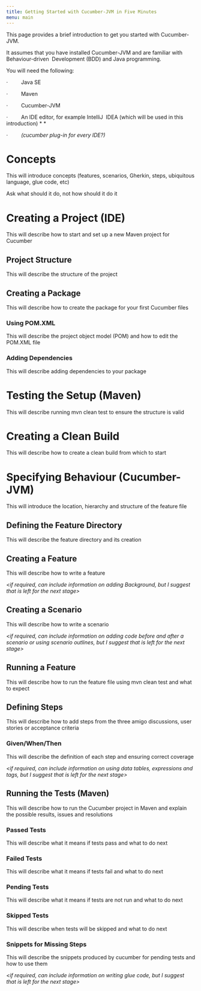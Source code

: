 ```yaml
---
title: Getting Started with Cucumber-JVM in Five Minutes
menu: main
---
```

This page provides a brief introduction to get you started
with Cucumber-JVM.

It assumes that you have installed Cucumber-JVM and are
familiar with Behaviour-driven  Development
\(BDD) and Java programming.

You will need the following:

·        
Java SE *<link
to download>*

·        
Maven *<link
to download>*

·        
Cucumber-JVM *<link
to download>*

·        
An IDE editor, for example IntelliJ  IDEA (which will be used in this
introduction) *<link to download> *

·        
*(cucumber
plug-in for every IDE?)*

# Concepts

This will introduce concepts (features, scenarios, Gherkin, steps,
ubiquitous language, glue code, etc)

Ask what should it do, not how should it do it

# Creating a Project (IDE)

This will describe how to start and set up a new Maven project
for Cucumber

## Project Structure

This will describe the structure of the project 

## Creating a Package

This will describe how to create the package for your first
Cucumber files

### Using POM.XML

This will describe the project object model (POM) and how to
edit the POM.XML file

### Adding Dependencies

This will describe adding dependencies to your package

# Testing the Setup (Maven)

This will describe running mvn clean test to ensure the structure
is valid 

# Creating a Clean Build

This will describe how to create a clean build from which to
start

# Specifying Behaviour (Cucumber-JVM)

This will introduce the location, hierarchy and structure of
the feature file

## Defining the Feature Directory

This will describe the feature directory and its creation

## Creating a Feature

This will describe how to write a feature 

*<if required, can
include information on adding Background, but I suggest that is left for the
next stage>*

## Creating a Scenario

This will describe how to write a scenario

*<if required, can
include information on adding code before and after a scenario or using
scenario outlines, but I suggest that is left for the next stage>*

## Running a Feature

This will describe how to run the feature file using mvn clean
test and what to expect

## Defining Steps

This will describe how to add steps from the three amigo discussions,
user stories or acceptance criteria

### Given/When/Then

This will describe the definition of each step and ensuring
correct coverage

*<if required, can
include information on using data tables, expressions and tags, but I suggest
that is left for the next stage>*

## Running the Tests (Maven)

This will describe how to run the Cucumber project in Maven
and explain the possible results, issues and resolutions

### Passed Tests

This will describe what it means if tests pass and what to
do next

### Failed Tests

This will describe what it means if tests fail and what to
do next

### Pending Tests

This will describe what it means if tests are not run and
what to do next

### Skipped Tests

This will describe when tests will be skipped and what to do
next

### Snippets for Missing Steps

This will describe the snippets produced by cucumber for
pending tests and how to use them

*<if required, can
include information on writing glue code, but I suggest that is left for the
next stage>*
